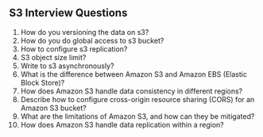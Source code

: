 ## S3 Interview Questions

1. How do you versioning the data on s3?
2. How do you do global access to s3 bucket?
3. How to configure s3 replication?
4. S3 object size limit?
5. Write to s3 asynchronously?
6. What is the difference between Amazon S3 and Amazon EBS (Elastic Block Store)?
7. How does Amazon S3 handle data consistency in different regions?
8. Describe how to configure cross-origin resource sharing (CORS) for an Amazon S3 bucket?
9. What are the limitations of Amazon S3, and how can they be mitigated?
10. How does Amazon S3 handle data replication within a region? 